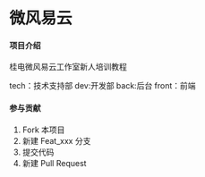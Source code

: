 # 微风易云

#### 项目介绍
桂电微风易云工作室新人培训教程

tech：技术支持部
dev:开发部
back:后台
front：前端



#### 参与贡献


1. Fork 本项目
2. 新建 Feat_xxx 分支
3. 提交代码
4. 新建 Pull Request


